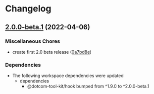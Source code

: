 # Changelog

## [2.0.0-beta.1](https://github.com/Financial-Times/dotcom-tool-kit/compare/package-json-hook-v1.9.0...package-json-hook-v2.0.0-beta.1) (2022-04-06)


### Miscellaneous Chores

* create first 2.0 beta release ([0a7bd8e](https://github.com/Financial-Times/dotcom-tool-kit/commit/0a7bd8e30f4cef43f93fe1b098c6fad94607d098))


### Dependencies

* The following workspace dependencies were updated
  * dependencies
    * @dotcom-tool-kit/hook bumped from ^1.9.0 to ^2.0.0-beta.1

